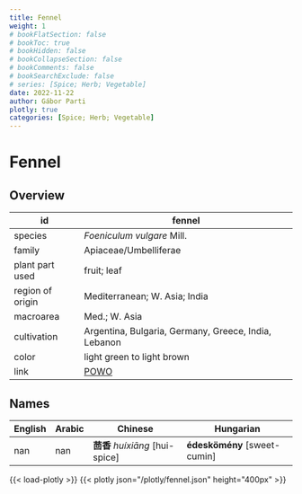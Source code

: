 ```yaml
---
title: Fennel
weight: 1
# bookFlatSection: false
# bookToc: true
# bookHidden: false
# bookCollapseSection: false
# bookComments: false
# bookSearchExclude: false
# series: [Spice; Herb; Vegetable]
date: 2022-11-22
author: Gábor Parti
plotly: true
categories: [Spice; Herb; Vegetable]
---
```


# Fennel

## Overview

|       id       |                       fennel                       |
|----------------|----------------------------------------------------|
|     species    |             *Foeniculum vulgare* Mill.             |
|     family     |                Apiaceae/Umbelliferae               |
| plant part used|                     fruit; leaf                    |
|region of origin|            Mediterranean; W. Asia; India           |
|    macroarea   |                    Med.; W. Asia                   |
|   cultivation  |Argentina, Bulgaria, Germany, Greece, India, Lebanon|
|      color     |             light green to light brown             |
|      link      | [POWO](https://powo.science.kew.org/taxon/842680-1)|

## Names

|English|Arabic|           Chinese           |          Hungarian         |
|-------|------|-----------------------------|----------------------------|
|  nan  |  nan |**茴香** *huíxiāng* [hui-spice]|**édeskömény** [sweet-cumin]|

{{< load-plotly >}}
{{< plotly json="/plotly/fennel.json" height="400px" >}}